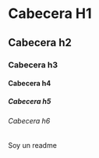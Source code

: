 # Cabecera H1
## Cabecera h2
### Cabecera h3
#### Cabecera h4
##### Cabecera h5
###### Cabecera h6

Soy un readme 